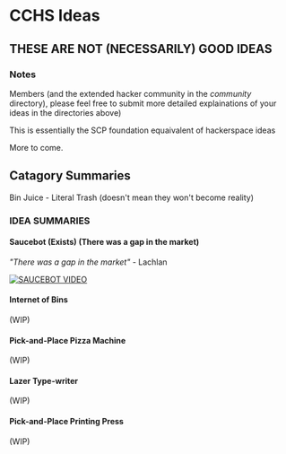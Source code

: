 # CCHS Ideas
## THESE ARE NOT (NECESSARILY) GOOD IDEAS
### Notes
Members (and the extended hacker community in the _community_ directory), please feel free to submit more detailed explainations of your ideas in the directories above)

This is essentially the SCP foundation equaivalent of hackerspace ideas

More to come.

## Catagory Summaries
Bin Juice - Literal Trash (doesn't mean they won't become reality)

### IDEA SUMMARIES
#### 
#### Saucebot (Exists) (There was a gap in the market)
_"There was a gap in the market"_ - Lachlan

[![SAUCEBOT VIDEO](https://img.youtube.com/vi/QSnrsZbB1oo/0.jpg)](https://www.youtube.com/watch?v=QSnrsZbB1oo)

#### Internet of Bins
(WIP)

#### Pick-and-Place Pizza Machine
(WIP)

#### Lazer Type-writer
(WIP)

#### Pick-and-Place Printing Press
(WIP)
